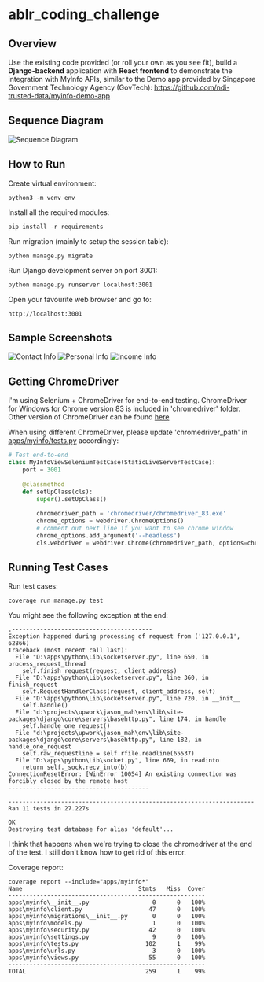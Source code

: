 # ablr_coding_challenge

## Overview

Use the existing code provided (or roll your own as you see fit), build a **Django-backend** application with
**React frontend** to demonstrate the integration with MyInfo APIs, similar to the Demo app provided by 
Singapore Government Technology Agency (GovTech): https://github.com/ndi-trusted-data/myinfo-demo-app

## Sequence Diagram

![Sequence Diagram](./flow.png)

## How to Run

Create virtual environment:

```
python3 -m venv env
```

Install all the required modules:

```
pip install -r requirements
```

Run migration (mainly to setup the session table):

```
python manage.py migrate
```

Run Django development server on port 3001:

```
python manage.py runserver localhost:3001
```

Open your favourite web browser and go to:

```
http://localhost:3001
```

## Sample Screenshots

![Contact Info](./contact_info.PNG)
![Personal Info](./personal_info.PNG)
![Income Info](./income_info.PNG)

## Getting ChromeDriver

I'm using Selenium + ChromeDriver for end-to-end testing. ChromeDriver for Windows for Chrome version 83 is included in 'chromedriver' folder. Other version of ChromeDriver can be found [here](https://chromedriver.chromium.org/downloads)

When using different ChromeDriver, please update 'chromedriver_path' in [apps/myinfo/tests.py](./apps/myinfo/tests.py) accordingly:

```python
# Test end-to-end
class MyInfoViewSeleniumTestCase(StaticLiveServerTestCase):
    port = 3001
    
    @classmethod
    def setUpClass(cls):
        super().setUpClass()
        
        chromedriver_path = 'chromedriver/chromedriver_83.exe'
        chrome_options = webdriver.ChromeOptions()
        # comment out next line if you want to see chrome window
        chrome_options.add_argument('--headless')
        cls.webdriver = webdriver.Chrome(chromedriver_path, options=chrome_options)
```

## Running Test Cases

Run test cases:

```
coverage run manage.py test
```

You might see the following exception at the end:

```
.----------------------------------------
Exception happened during processing of request from ('127.0.0.1', 62866)
Traceback (most recent call last):
  File "D:\apps\python\Lib\socketserver.py", line 650, in process_request_thread
    self.finish_request(request, client_address)
  File "D:\apps\python\Lib\socketserver.py", line 360, in finish_request
    self.RequestHandlerClass(request, client_address, self)
  File "D:\apps\python\Lib\socketserver.py", line 720, in __init__
    self.handle()
  File "d:\projects\upwork\jason_mah\env\lib\site-packages\django\core\servers\basehttp.py", line 174, in handle
    self.handle_one_request()
  File "d:\projects\upwork\jason_mah\env\lib\site-packages\django\core\servers\basehttp.py", line 182, in handle_one_request
    self.raw_requestline = self.rfile.readline(65537)
  File "D:\apps\python\Lib\socket.py", line 669, in readinto
    return self._sock.recv_into(b)
ConnectionResetError: [WinError 10054] An existing connection was forcibly closed by the remote host
----------------------------------------

----------------------------------------------------------------------
Ran 11 tests in 27.227s

OK
Destroying test database for alias 'default'...
```

I think that happens when we're trying to close the chromedriver at the end of the test. I still don't know how to get rid of this error.

Coverage report:

```
coverage report --include="apps/myinfo*"
Name                                 Stmts   Miss  Cover
--------------------------------------------------------
apps\myinfo\__init__.py                  0      0   100%
apps\myinfo\client.py                   47      0   100%
apps\myinfo\migrations\__init__.py       0      0   100%
apps\myinfo\models.py                    1      0   100%
apps\myinfo\security.py                 42      0   100%
apps\myinfo\settings.py                  9      0   100%
apps\myinfo\tests.py                   102      1    99%
apps\myinfo\urls.py                      3      0   100%
apps\myinfo\views.py                    55      0   100%
--------------------------------------------------------
TOTAL                                  259      1    99%
```
